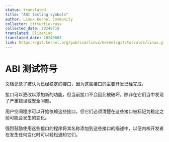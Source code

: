 ```yaml
---
status: translated
title: "ABI testing symbols"
author: Linux Kernel Community
collector: tttturtle-russ
collected_date: 20240718
translated: ElizaXiao
translated_date: 20240803
link: https://git.kernel.org/pub/scm/linux/kernel/git/torvalds/linux.git/tree/Documentation/admin-guide/abi-testing.rst
---
```


# ABI 测试符号

文档记录了被认为已经稳定的接口，因为这些接口的主要开发已经完成。

接口可以更改以添加新的功能，但当前接口不会因此被破坏，除非在它们当中发现了严重错误或安全问题。

用户空间程序可以开始依赖这些接口，但它们必须清楚在这些接口被标记为稳定之前可能会发生的变化。

强烈鼓励使用这些接口的程序将其名称添加到这些接口的描述中，以便内核开发者在发生任何变化时可以轻松通知它们。
